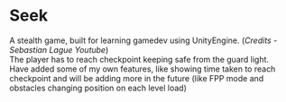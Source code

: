 # Seek
A stealth game, built for learning gamedev using UnityEngine. (*Credits - Sebastian Lague Youtube*) <br />
The player has to reach checkpoint keeping safe from the guard light. <br />
Have added some of my own features, like showing time taken to reach checkpoint and will be adding more in the future (like FPP mode and obstacles changing position on each level load)<br />
